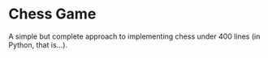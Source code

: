 # Chess Game
A simple but complete approach to implementing chess under 400 lines (in Python, that is...).
